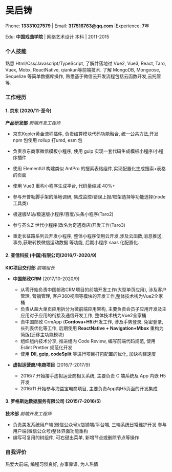 # 吴启铸

Phone: **13331027579** | Email: **317516763@qq.com** |Experience: **7**年

Edu: **中国戏曲学院**  | 网络艺术设计 本科 | 2011-2015



### 个人技能

熟悉 Html/Css/Javascript/TypeScript, 了解并落地过 Vue2, Vue3, React, Taro, Vuex, Mobx, ReactNative, qiankun等前端技术. 了解 MongoDB, Mongoose, Sequelize 等简单数据库操作, 熟悉基于微信云开发流程包括云函数开发,云托管等.



### 工作经历

#### 1. 京东 **(2020/11-至今)**

**产品研发部** *前端开发工程师*

- 京东Kepler⻩金流程插件, 负责结算模块代码功能融合, 统一公共方法,开发 npm 包使用 rollup 打umd, esm 包
- 负责京东商家微信模板小程序, 使用 gulp 实现一套代码生成模板小程序/小程序插件

- 使用 ElementUI 构建类似 AntPro 的搜索表格组件,实现配置化生成搜索+表格的⻚面 
-  使用 Vue3 重构小程序生成平台, 代码量缩减 40%+

- 参与开普勒脚手架的落地调研, 集成监控/错误上报/框架选择等功能选择(node 工具类)

- 极速版M站/极速版小程序/百度/头条小程序(Taro2)

- 参与芥么Z 世代小程序(改名为奇遇商店)开发工作(Taro3)

- 重走⻓征路系列云开发小程序, 整体小程序使用云开发,涉及云函数,消息推送,事务,获取转换微信运动数据 等功能, 后期小程序 saas 化配置化.

  

#### 2. 亚信科技 **(**中国**)**有限公司**(2016/7-2020/9)**

**KIC项目交付部** *前端组⻓*

- **中国邮政CRM** (2017/10-2020/9)
  
  - 从零开始负责中国邮政CRM项目的前端开发工作(大型单⻚应用), 涉及客户管理, 营销管理, 客户360视图等模块的开发工作,整体技术栈为Vue2全家桶
  - 负责从超大单⻚应用拆分为微前端应用架构, 主要负责会员子应用开发及主应用对子应用的衔接及通信开发工作, 整体技术栈为Vue2全家桶
  - 责中国邮政 CrmApp (**Cordova+H5**)开发工作, 涉及手势登录, 免密登录,⻓列表优化等工作, 后期使用 **ReactNative + Navigation+Mbox** 重构为简版(迁移主功能模块)
  - 组织组内技术分享, 推进组内 Code Review, 编写前端代码规范, 使用 Eslint Prettier 规范化开发
  - 使用 **Dll, gzip, codeSplit** 等进行项目打包配置的优化, 加快构建速度 
  
- **虚拟运营商/电商项目** (2016/7-2017/9)
  
  - 2016/7 开始接手虚拟运营商相关系统, 主要负责 C 端系统及 App 内嵌 H5 开发 
  - 2016/11 开始参与海益宝电商项目, 主要负责App内H5⻚面的开发集成
  
  

#### 3. 罗格斯达数据服务有限公司 **(2015/7-2016/5)** 

**技术部**  *前端开发工程师*

- 负责美发系统用户端(微信公众号)/店铺端/平台端, 三端系统日常维护开发 参与用户端(微信公众号)整体界面功能重构
- 编写可复用的树组件, 可右键出菜单, 新增节点或删除节点等操作



### 自我评价

热爱大前端, 编程习惯良好, 办事靠谱, 为人热情